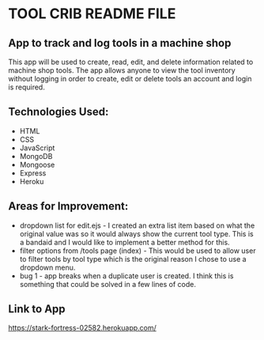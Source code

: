 # TOOL CRIB README FILE

## App to track and log tools in a machine shop
This app will be used to create, read, edit, and delete information related to machine shop tools. The app allows anyone to view the tool inventory without logging in order to create, edit or delete tools an account and login is required.

## Technologies Used:
* HTML
* CSS
* JavaScript
* MongoDB
* Mongoose
* Express
* Heroku

## Areas for Improvement:
* dropdown list for edit.ejs - I created an extra list item based on what the original value was so it would always show the current tool type. This is a bandaid and I would like to implement a better method for this.
* filter options from /tools page (index) - This would be used to allow user to filter tools by tool type which is the original reason I chose to use a dropdown menu.
* bug 1 - app breaks when a duplicate user is created. I think this is something that could be solved in a few lines of code. 


## Link to App
https://stark-fortress-02582.herokuapp.com/ 